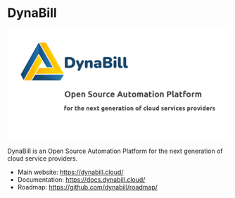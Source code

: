 # DynaBill

![](https://github.com/dynabill/brand-kit/blob/main/assets/social/github-open-graph-template.png)

DynaBill is an Open Source Automation Platform for the next generation of cloud service providers.

* Main website: https://dynabill.cloud/
* Documentation: https://docs.dynabill.cloud/
* Roadmap: https://github.com/dynabill/roadmap/
